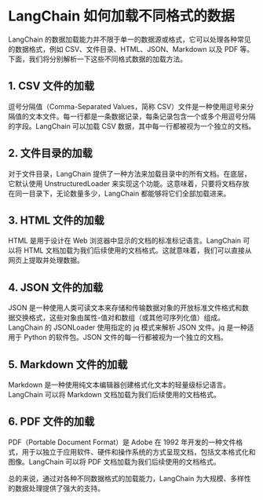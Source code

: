 # LangChain 如何加载不同格式的数据

LangChain 的数据加载能力并不限于单一的数据源或格式，它可以处理各种常见的数据格式，例如 CSV、文件目录、HTML、JSON、Markdown 以及 PDF 等。下面，我们将分别解析一下这些不同格式数据的加载方法。

## 1. CSV 文件的加载

逗号分隔值（Comma-Separated Values，简称 CSV）文件是一种使用逗号来分隔值的文本文件。每一行都是一条数据记录，每条记录包含一个或多个用逗号分隔的字段。LangChain 可以加载 CSV 数据，其中每一行都被视为一个独立的文档。

## 2. 文件目录的加载

对于文件目录，LangChain 提供了一种方法来加载目录中的所有文档。在底层，它默认使用 UnstructuredLoader 来实现这个功能。这意味着，只要将文档存放在同一目录下，无论数量多少，LangChain 都能够将它们全部加载进来。

## 3. HTML 文件的加载

HTML 是用于设计在 Web 浏览器中显示的文档的标准标记语言。LangChain 可以将 HTML 文档加载为我们后续使用的文档格式。这就意味着，我们可以直接从网页上提取并处理数据。

## 4. JSON 文件的加载

JSON 是一种使用人类可读文本来存储和传输数据对象的开放标准文件格式和数据交换格式，这些对象由属性-值对和数组（或其他可序列化值）组成。LangChain 的 JSONLoader 使用指定的 jq 模式来解析 JSON 文件。jq 是一种适用于 Python 的软件包。JSON 文件的每一行都被视为一个独立的文档。

## 5. Markdown 文件的加载

Markdown 是一种使用纯文本编辑器创建格式化文本的轻量级标记语言。LangChain 可以将 Markdown 文档加载为我们后续使用的文档格式。

## 6. PDF 文件的加载

PDF（Portable Document Format）是 Adobe 在 1992 年开发的一种文件格式，用于以独立于应用软件、硬件和操作系统的方式呈现文档，包括文本格式化和图像。LangChain 可以将 PDF 文档加载为我们后续使用的文档格式。

总的来说，通过对各种不同数据格式的加载能力，LangChain 为大规模、多样性的数据处理提供了强大的支持。